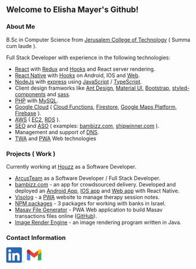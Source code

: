 ## Welcome to Elisha Mayer's Github!

### About Me
B.Sc in Computer Science from [Jerusalem College of Technology](https://www.jct.ac.il/en) ( Summa cum laude ).

Full Stack Developer with experience in the following technologies:
* [React](https://reactjs.org/) with [Redux](https://redux.js.org/) and [Hooks](https://reactjs.org/docs/hooks-intro.html) and React server rendering.
* [React Native](https://reactnative.dev/) with [Hooks](https://reactjs.org/docs/hooks-intro.html) on Android, IOS and [Web](https://github.com/necolas/react-native-web).
* [NodeJs](https://nodejs.org/en/) with [express](https://expressjs.com/) using [JavaScript](https://en.wikipedia.org/wiki/JavaScript) / [TypeScript](https://www.typescriptlang.org/).
* Client design framworks like [Ant Design](https://ant.design/), [Material UI](https://mui.com/), [Bootstrap](https://react-bootstrap.github.io/), [styled-components](https://styled-components.com/) and [sass](https://sass-lang.com/).
* [PHP](https://www.php.net/) with [MySQL](https://www.mysql.com/).
* [Google Cloud](https://cloud.google.com/) ( [Cloud Functions](https://cloud.google.com/functions), [Firestore](https://cloud.google.com/firestore), [Google Maps Platform](https://cloud.google.com/maps-platform/), [Firebase](https://firebase.google.com/) ).
* [AWS](https://aws.amazon.com/) ( [EC2](https://aws.amazon.com/ec2/?nc2=h_ql_prod_fs_ec2&ec2-whats-new.sort-by=item.additionalFields.postDateTime&ec2-whats-new.sort-order=desc), [RDS](https://aws.amazon.com/rds/?nc2=h_ql_prod_fs_rds) ).
* [SEO](https://en.wikipedia.org/wiki/Search_engine_optimization) and [ASO](https://en.wikipedia.org/wiki/App_store_optimization) ( examples: [bambizz.com](https://www.google.com/search?q=bambizz), [shipwinner.com](https://www.google.com/search?q=shipwinner) ).
* Management and support of [DNS](https://en.wikipedia.org/wiki/Domain_Name_System).
* [TWA](https://developers.google.com/web/android/trusted-web-activity) and [PWA](https://en.wikipedia.org/wiki/Progressive_web_application) Web technologies

### Projects ( Work )
Currently working at [Houzz](https://www.houzz.com/) as a Software Developer.
* [ArcusTeam](https://arcusteam.com/) as a Software Developer / Full Stack Developer.
* [bambizz.com](https://bambizz.com/en/) - an app for crowdsourced delivery. Developed and deployed an [Android App](https://play.google.com/store/apps/details?id=com.bambizz), [IOS app](https://apps.apple.com/app/id1509656952) and [Web app](https://app.bambizz.com/) with React Native.
* [Visolog](https://creativetherapy-log.com/en/) - a [PWA](https://en.wikipedia.org/wiki/Progressive_web_application) website to manage therapy session notes.
* [NPM packages](https://www.npmjs.com/~emayer) - 3 packages for working with banks in Israel.
* [Masav File Generator](https://masav-converter.com/) - PWA Web application to build Masav transactions files online ([GitHub](https://github.com/ElishaMayer/masav-file-generator)).
* [Image Render Engine](https://github.com/ElishaMayer/Image-Render-Engine) - an image rendering program written in Java.

### Contact Information
[<img src='https://github.com/ElishaMayer/ElishaMayer/raw/main/linked-in-logo.png'/>](https://www.linkedin.com/in/elisha-mayer-527146153/)
[<img src='https://github.com/ElishaMayer/ElishaMayer/raw/main/gmail-logo-42.png'/>](mailto:elisha.mayer.il@gmail.com)
